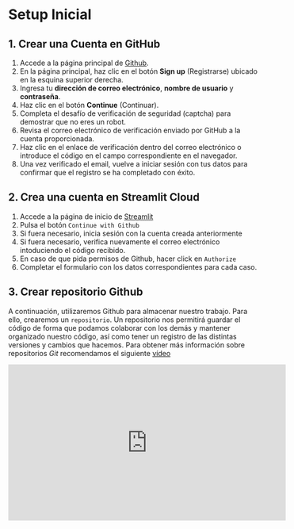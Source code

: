 # Setup Inicial

## 1. Crear una Cuenta en GitHub

1. Accede a la página principal de [Github](https://github.com).
2. En la página principal, haz clic en el botón **Sign up** (Registrarse) ubicado en la esquina superior derecha.
3. Ingresa tu **dirección de correo electrónico**, **nombre de usuario** y **contraseña**.
4. Haz clic en el botón **Continue** (Continuar).
5. Completa el desafío de verificación de seguridad (captcha) para demostrar que no eres un robot.
6. Revisa el correo electrónico de verificación enviado por GitHub a la cuenta proporcionada.
7. Haz clic en el enlace de verificación dentro del correo electrónico o introduce el código en el campo correspondiente en el navegador.
8. Una vez verificado el email, vuelve a iniciar sesión con tus datos para confirmar que el registro se ha completado con éxito.

## 2. Crea una cuenta en Streamlit Cloud

1. Accede a la página de inicio de [Streamlit](https://authkit.streamlit.io)
2. Pulsa el botón `Continue with Github`
3. Si fuera necesario, inicia sesión con la cuenta creada anteriormente
4. Si fuera necesario, verifica nuevamente el correo electrónico intoduciendo el código recibido.
5. En caso de que pida permisos de Github, hacer click en `Authorize`
6. Completar el formulario con los datos correspondientes para cada caso.

## 3. Crear repositorio Github

A continuación, utilizaremos Github para almacenar nuestro trabajo. Para ello, crearemos un `repositorio`.
Un repositorio nos permitirá guardar el código de forma que podamos colaborar con los demás y mantener organizado nuestro código, así como tener un registro de las distintas versiones y cambios que hacemos. Para obtener más información sobre repositorios _Git_ recomendamos el siguiente [vídeo](https://www.youtube.com/watch?v=2nYUyP7l7zg)

<iframe width="560" height="315" src="https://www.youtube.com/watch?v=2nYUyP7l7zg" frameborder="0" allow="accelerometer; autoplay; clipboard-write; encrypted-media; gyroscope; picture-in-picture" allowfullscreen></iframe>
